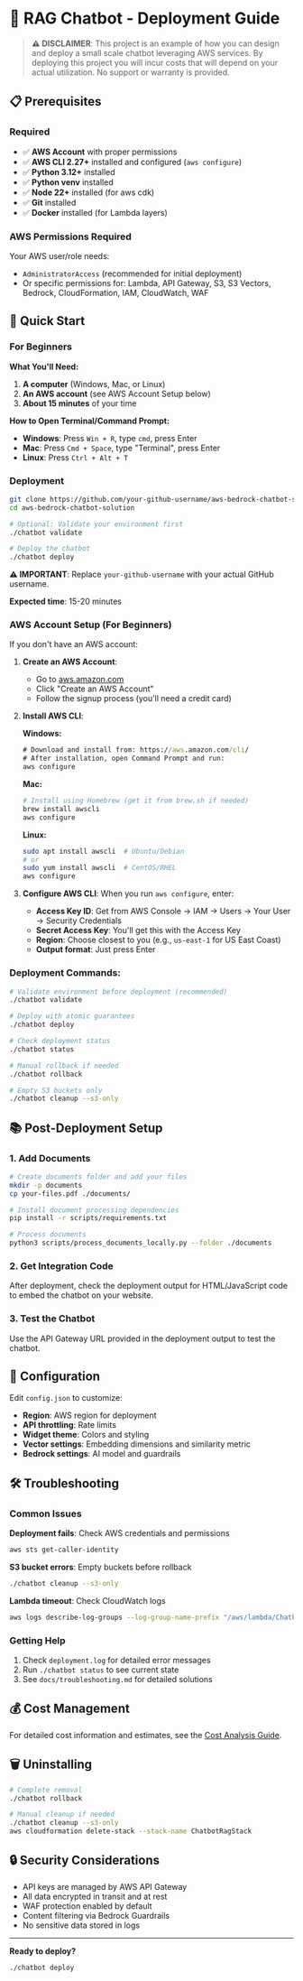 # 🚀 RAG Chatbot - Deployment Guide

> **⚠️ DISCLAIMER**: This project is an example of how you can design and deploy a small scale chatbot leveraging AWS services. By deploying this project you will incur costs that will depend on your actual utilization. No support or warranty is provided.

## 📋 Prerequisites

### Required
- ✅ **AWS Account** with proper permissions
- ✅ **AWS CLI 2.27+** installed and configured (`aws configure`)
- ✅ **Python 3.12+** installed
- ✅ **Python venv** installed
- ✅ **Node 22+** installed (for aws cdk)
- ✅ **Git** installed
- ✅ **Docker** installed (for Lambda layers)

### AWS Permissions Required
Your AWS user/role needs:
- `AdministratorAccess` (recommended for initial deployment)
- Or specific permissions for: Lambda, API Gateway, S3, S3 Vectors, Bedrock, CloudFormation, IAM, CloudWatch, WAF

## 🚀 Quick Start

### For Beginners

**What You'll Need:**
1. **A computer** (Windows, Mac, or Linux)
2. **An AWS account** (see AWS Account Setup below)
3. **About 15 minutes** of your time

**How to Open Terminal/Command Prompt:**
- **Windows**: Press `Win + R`, type `cmd`, press Enter
- **Mac**: Press `Cmd + Space`, type "Terminal", press Enter
- **Linux**: Press `Ctrl + Alt + T`

### Deployment

```bash
git clone https://github.com/your-github-username/aws-bedrock-chatbot-solution.git
cd aws-bedrock-chatbot-solution

# Optional: Validate your environment first
./chatbot validate

# Deploy the chatbot
./chatbot deploy
```

**⚠️ IMPORTANT**: Replace `your-github-username` with your actual GitHub username.

**Expected time**: 15-20 minutes

### AWS Account Setup (For Beginners)

If you don't have an AWS account:

1. **Create an AWS Account**:
   - Go to [aws.amazon.com](https://aws.amazon.com)
   - Click "Create an AWS Account"
   - Follow the signup process (you'll need a credit card)

2. **Install AWS CLI**:
   
   **Windows:**
   ```cmd
   # Download and install from: https://aws.amazon.com/cli/
   # After installation, open Command Prompt and run:
   aws configure
   ```
   
   **Mac:**
   ```bash
   # Install using Homebrew (get it from brew.sh if needed)
   brew install awscli
   aws configure
   ```
   
   **Linux:**
   ```bash
   sudo apt install awscli  # Ubuntu/Debian
   # or
   sudo yum install awscli  # CentOS/RHEL
   aws configure
   ```

3. **Configure AWS CLI**:
   When you run `aws configure`, enter:
   - **Access Key ID**: Get from AWS Console → IAM → Users → Your User → Security Credentials
   - **Secret Access Key**: You'll get this with the Access Key
   - **Region**: Choose closest to you (e.g., `us-east-1` for US East Coast)
   - **Output format**: Just press Enter

### Deployment Commands:
```bash
# Validate environment before deployment (recommended)
./chatbot validate

# Deploy with atomic guarantees
./chatbot deploy

# Check deployment status
./chatbot status

# Manual rollback if needed
./chatbot rollback

# Empty S3 buckets only
./chatbot cleanup --s3-only
```

## 📚 Post-Deployment Setup

### 1. Add Documents
```bash
# Create documents folder and add your files
mkdir -p documents
cp your-files.pdf ./documents/

# Install document processing dependencies
pip install -r scripts/requirements.txt

# Process documents
python3 scripts/process_documents_locally.py --folder ./documents
```

### 2. Get Integration Code
After deployment, check the deployment output for HTML/JavaScript code to embed the chatbot on your website.

### 3. Test the Chatbot
Use the API Gateway URL provided in the deployment output to test the chatbot.

## 🔧 Configuration

Edit `config.json` to customize:
- **Region**: AWS region for deployment
- **API throttling**: Rate limits
- **Widget theme**: Colors and styling
- **Vector settings**: Embedding dimensions and similarity metric
- **Bedrock settings**: AI model and guardrails

## 🛠️ Troubleshooting

### Common Issues

**Deployment fails**: Check AWS credentials and permissions
```bash
aws sts get-caller-identity
```

**S3 bucket errors**: Empty buckets before rollback
```bash
./chatbot cleanup --s3-only
```

**Lambda timeout**: Check CloudWatch logs
```bash
aws logs describe-log-groups --log-group-name-prefix "/aws/lambda/ChatbotRag"
```

### Getting Help
1. Check `deployment.log` for detailed error messages
2. Run `./chatbot status` to see current state
3. See `docs/troubleshooting.md` for detailed solutions

## 💰 Cost Management

For detailed cost information and estimates, see the [Cost Analysis Guide](docs/cost-analysis.md).

## 🗑️ Uninstalling

```bash
# Complete removal
./chatbot rollback

# Manual cleanup if needed
./chatbot cleanup --s3-only
aws cloudformation delete-stack --stack-name ChatbotRagStack
```

## 🔒 Security Considerations

- API keys are managed by AWS API Gateway
- All data encrypted in transit and at rest
- WAF protection enabled by default
- Content filtering via Bedrock Guardrails
- No sensitive data stored in logs

---

**Ready to deploy?**
```bash
./chatbot deploy
```
